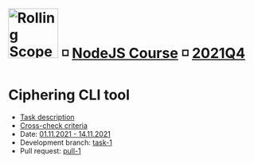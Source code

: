 # [<img src="https://rollingscopes.com/images/logo_rs2.svg" alt="Rolling Scopes School" width="100">][rss] ◽ [NodeJS Course][rss-nodejs] ◽ [2021Q4][schedule]

# Ciphering CLI tool

- [Task description][t1-descr]
- [Cross-check criteria][t1-cross-check]
- Date: [01.11.2021 - 14.11.2021][schedule]
- Development branch: [task-1][t1-dev-branch]
- Pull request: [pull-1][t1-pull-request]

[logo]: https://rollingscopes.com/images/logo_rs2.svg
[rss]: https://rs.school
[rss-nodejs]: https://rs.school/nodejs/
[rss-nodejs-gh]: https://github.com/rolling-scopes-school/basic-nodejs-course
[schedule]: https://docs.google.com/spreadsheets/d/1XNsmckYlUy36kVTYrAylxpVYWTGvMc4RaS-xxgRbdmE/edit#gid=926002411

[t1-descr]: ./docs/task-1/description.md
[t1-cross-check]: ./docs/task-1/cross-check.md
[t1-dev-branch]: ../../tree/task-1
[t1-pull-request]: ../../pull/1